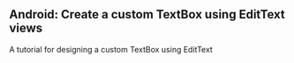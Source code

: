 # <h2>Android: Create a custom TextBox using EditText views</h2>

A tutorial for designing a custom TextBox using EditText
